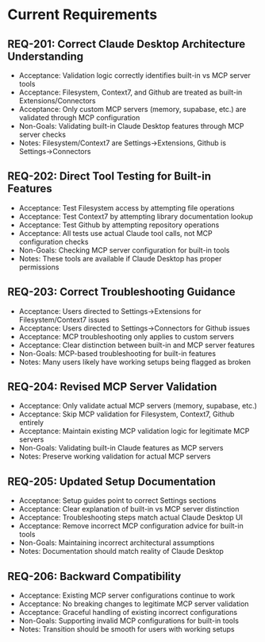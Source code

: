 # Current Requirements

## REQ-201: Correct Claude Desktop Architecture Understanding
- Acceptance: Validation logic correctly identifies built-in vs MCP server tools
- Acceptance: Filesystem, Context7, and Github are treated as built-in Extensions/Connectors
- Acceptance: Only custom MCP servers (memory, supabase, etc.) are validated through MCP configuration
- Non-Goals: Validating built-in Claude Desktop features through MCP server checks
- Notes: Filesystem/Context7 are Settings->Extensions, Github is Settings->Connectors

## REQ-202: Direct Tool Testing for Built-in Features
- Acceptance: Test Filesystem access by attempting file operations
- Acceptance: Test Context7 by attempting library documentation lookup
- Acceptance: Test Github by attempting repository operations
- Acceptance: All tests use actual Claude tool calls, not MCP configuration checks
- Non-Goals: Checking MCP server configuration for built-in tools
- Notes: These tools are available if Claude Desktop has proper permissions

## REQ-203: Correct Troubleshooting Guidance
- Acceptance: Users directed to Settings->Extensions for Filesystem/Context7 issues
- Acceptance: Users directed to Settings->Connectors for Github issues
- Acceptance: MCP troubleshooting only applies to custom servers
- Acceptance: Clear distinction between built-in and MCP server features
- Non-Goals: MCP-based troubleshooting for built-in features
- Notes: Many users likely have working setups being flagged as broken

## REQ-204: Revised MCP Server Validation
- Acceptance: Only validate actual MCP servers (memory, supabase, etc.)
- Acceptance: Skip MCP validation for Filesystem, Context7, Github entirely
- Acceptance: Maintain existing MCP validation logic for legitimate MCP servers
- Non-Goals: Validating built-in Claude features as MCP servers
- Notes: Preserve working validation for actual MCP servers

## REQ-205: Updated Setup Documentation
- Acceptance: Setup guides point to correct Settings sections
- Acceptance: Clear explanation of built-in vs MCP server distinction
- Acceptance: Troubleshooting steps match actual Claude Desktop UI
- Acceptance: Remove incorrect MCP configuration advice for built-in tools
- Non-Goals: Maintaining incorrect architectural assumptions
- Notes: Documentation should match reality of Claude Desktop

## REQ-206: Backward Compatibility
- Acceptance: Existing MCP server configurations continue to work
- Acceptance: No breaking changes to legitimate MCP server validation
- Acceptance: Graceful handling of existing incorrect configurations
- Non-Goals: Supporting invalid MCP configurations for built-in tools
- Notes: Transition should be smooth for users with working setups